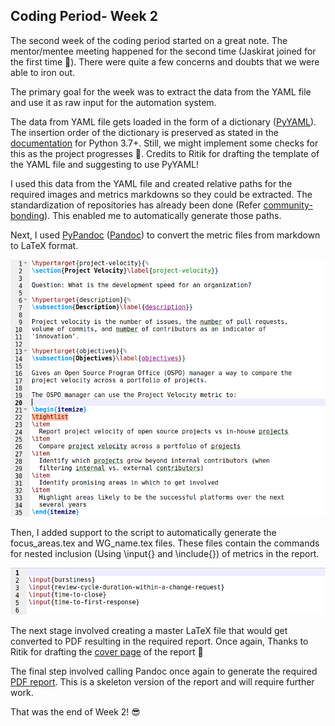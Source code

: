 ## Coding Period- Week 2 

The second week of the coding period started on a great note. The mentor/mentee meeting happened for the second time (Jaskirat joined for the first time 🎉). There were quite a few concerns and doubts that we were able to iron out.

The primary goal for the week was to extract the data from the YAML file and use it as raw input for the automation system.

The data from YAML file gets loaded in the form of a dictionary ([PyYAML](https://pypi.org/project/PyYAML/)). The insertion order of the dictionary is preserved as stated in the [documentation](https://docs.python.org/3/whatsnew/3.7.html) for Python 3.7+. Still, we might implement some checks for this as the project progresses 💭. Credits to Ritik for drafting the template of the YAML file and suggesting to use PyYAML! 

I used this data from the YAML file and created relative paths for the required images and metrics markdowns so they could be extracted. The standardization of repositories has already been done (Refer [community-bonding](community-bonding.md#standardization-of-wg-repos)). This enabled me to automatically generate those paths. 

Next, I used [PyPandoc](https://pypi.org/project/pypandoc/) ([Pandoc](https://pandoc.org/)) to convert the metric files from markdown to LaTeX format. 

![Sample Snippet of Metric in LaTeX format](images/week-02_sample-metric-tex.png)

Then, I added support to the script to automatically generate the focus_areas.tex and WG_name.tex files. These files contain the commands for nested inclusion (Using \input{} and \include{}) of metrics in the report.

![Sample Focus Area LaTeX file](images/week-02_sample-focus-areas-tex.png)

The next stage involved creating a master LaTeX file that would get converted to PDF resulting in the required report. Once again, Thanks to Ritik for drafting the [cover page](https://github.com/ritik-malik/prototype-pipeline/blob/main/src/test-env/cover.tex) of the report 🙌

The final step involved calling Pandoc once again to generate the required [PDF report](https://github.com/yash2002109/chaoss-workspace/blob/yash-gsoc-dev/gsoc-project/Output.pdf). This is a skeleton version of the report and will require further work. 

That was the end of Week 2! 😎
